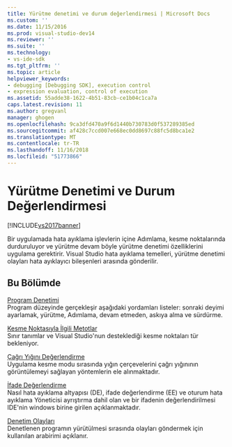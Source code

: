 ```yaml
---
title: Yürütme denetimi ve durum değerlendirmesi | Microsoft Docs
ms.custom: ''
ms.date: 11/15/2016
ms.prod: visual-studio-dev14
ms.reviewer: ''
ms.suite: ''
ms.technology:
- vs-ide-sdk
ms.tgt_pltfrm: ''
ms.topic: article
helpviewer_keywords:
- debugging [Debugging SDK], execution control
- expression evaluation, control of execution
ms.assetid: 55adde38-1622-4b51-83cb-ce1b04c1ca7a
caps.latest.revision: 11
ms.author: gregvanl
manager: ghogen
ms.openlocfilehash: 9ca3dfd470a9f6d1440b730783d0f537289385ed
ms.sourcegitcommit: af428c7ccd007e668ec0dd8697c88fc5d8bca1e2
ms.translationtype: MT
ms.contentlocale: tr-TR
ms.lasthandoff: 11/16/2018
ms.locfileid: "51773866"
---
```

# <a name="execution-control-and-state-evaluation"></a>Yürütme Denetimi ve Durum Değerlendirmesi
[!INCLUDE[vs2017banner](../../includes/vs2017banner.md)]

Bir uygulamada hata ayıklama işlevlerin içine Adımlama, kesme noktalarında durduruluyor ve yürütme devam böyle yürütme denetimi özelliklerini uygulama gerektirir. Visual Studio hata ayıklama temelleri, yürütme denetimi olayları hata ayıklayıcı bileşenleri arasında gönderilir.  
  
## <a name="in-this-section"></a>Bu Bölümde  
 [Program Denetimi](../../extensibility/debugger/program-control.md)  
 Program düzeyinde gerçekleşir aşağıdaki yordamları listeler: sonraki deyimi ayarlamak, yürütme, Adımlama, devam etmeden, askıya alma ve sürdürme.  
  
 [Kesme Noktasıyla İlgili Metotlar](../../extensibility/debugger/breakpoint-related-methods.md)  
 Sınır tanımlar ve Visual Studio'nun desteklediği kesme noktaları tür bekleniyor.  
  
 [Çağrı Yığını Değerlendirme](../../extensibility/debugger/call-stack-evaluation.md)  
 Uygulama kesme modu sırasında yığın çerçevelerini çağrı yığınının görüntülemeyi sağlayan yöntemlerin ele alınmaktadır.  
  
 [İfade Değerlendirme](../../extensibility/debugger/expression-evaluation-visual-studio-debugging-sdk.md)  
 Nasıl hata ayıklama altyapısı (DE), ifade değerlendirme (EE) ve oturum hata ayıklama Yöneticisi ayrıştırma dahil olan ve bir ifadenin değerlendirilmesi IDE'nin windows birine girilen açıklanmaktadır.  
  
 [Denetim Olayları](../../extensibility/debugger/control-events.md)  
 Denetlenen programın yürütülmesi sırasında olayları göndermek için kullanılan arabirimi açıklanır.

